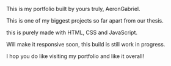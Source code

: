 This is my portfolio built by yours truly, AeronGabriel. 

This is one of my biggest projects so far apart from our thesis. 

this is purely made with HTML, CSS and JavaScript.

Will make it responsive soon, this build is still work in progress.

I hop you do like visiting my portfolio and like it overall!
